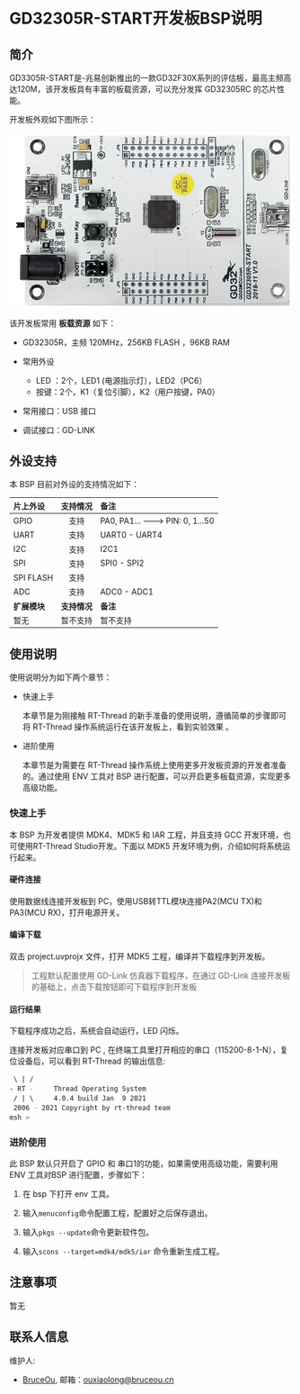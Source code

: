 # GD32305R-START开发板BSP说明

## 简介

GD3305R-START是-兆易创新推出的一款GD32F30X系列的评估板，最高主频高达120M，该开发板具有丰富的板载资源，可以充分发挥 GD32305RC 的芯片性能。

开发板外观如下图所示：

![board](figures/board.jpg)

该开发板常用 **板载资源** 如下：

- GD32305R，主频 120MHz，256KB FLASH ，96KB RAM 

- 常用外设
  
  - LED ：2个，LED1 (电源指示灯），LED2（PC6）
  - 按键：2个，K1（复位引脚），K2（用户按键，PA0）

- 常用接口：USB 接口

- 调试接口：GD-LINK

## 外设支持

本 BSP 目前对外设的支持情况如下：

| **片上外设**  | **支持情况** | **备注**                                |
|:--------- |:--------:|:------------------------------------- |
| GPIO      | 支持       | PA0, PA1... ---> PIN: 0, 1...50 |
| UART      | 支持       | UART0 - UART4                         |
| I2C       | 支持       | I2C1                                  |
| SPI       | 支持       | SPI0 - SPI2                      |
| SPI FLASH | 支持       |                                       |
| ADC       | 支持       | ADC0 - ADC1                           |
| **扩展模块**  | **支持情况** | **备注**                                |
| 暂无        | 暂不支持     | 暂不支持                                  |

## 使用说明

使用说明分为如下两个章节：

- 快速上手
  
  本章节是为刚接触 RT-Thread 的新手准备的使用说明，遵循简单的步骤即可将 RT-Thread 操作系统运行在该开发板上，看到实验效果 。

- 进阶使用
  
  本章节是为需要在 RT-Thread 操作系统上使用更多开发板资源的开发者准备的。通过使用 ENV 工具对 BSP 进行配置，可以开启更多板载资源，实现更多高级功能。

### 快速上手

本 BSP 为开发者提供 MDK4、MDK5 和 IAR 工程，并且支持 GCC 开发环境，也可使用RT-Thread Studio开发。下面以 MDK5 开发环境为例，介绍如何将系统运行起来。

#### 硬件连接

使用数据线连接开发板到 PC，使用USB转TTL模块连接PA2(MCU TX)和PA3(MCU RX)，打开电源开关。

#### 编译下载

双击 project.uvprojx 文件，打开 MDK5 工程，编译并下载程序到开发板。

> 工程默认配置使用 GD-Link  仿真器下载程序，在通过 GD-Link  连接开发板的基础上，点击下载按钮即可下载程序到开发板

#### 运行结果

下载程序成功之后，系统会自动运行，LED 闪烁。

连接开发板对应串口到 PC , 在终端工具里打开相应的串口（115200-8-1-N），复位设备后，可以看到 RT-Thread 的输出信息:

```bash
 \ | /
- RT -     Thread Operating System
 / | \     4.0.4 build Jan  9 2021
 2006 - 2021 Copyright by rt-thread team
msh >
```

### 进阶使用

此 BSP 默认只开启了 GPIO 和 串口1的功能，如果需使用高级功能，需要利用 ENV 工具对BSP 进行配置，步骤如下：

1. 在 bsp 下打开 env 工具。

2. 输入`menuconfig`命令配置工程，配置好之后保存退出。

3. 输入`pkgs --update`命令更新软件包。

4. 输入`scons --target=mdk4/mdk5/iar` 命令重新生成工程。

## 注意事项

暂无

## 联系人信息

维护人:

- [BruceOu](https://github.com/Ouxiaolong/), 邮箱：<ouxiaolong@bruceou.cn>